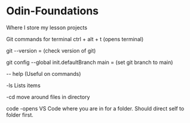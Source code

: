 # Odin-Foundations
Where I store my lesson projects

Git commands for terminal
ctrl + alt + t (opens terminal)

git --version = (check version of git)

git config --global init.defaultBranch main = (set git branch to main)

-- help (Useful on commands)

-ls Lists items

-cd move around files in directory

code -opens VS Code where you are in for a folder. Should direct self to folder first.
